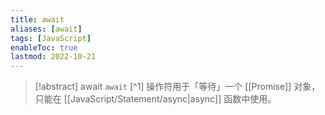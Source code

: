 ```yaml
---
title: await
aliases: [await]
tags: [JavaScript]
enableToc: true
lastmod: 2022-10-21
---
```


> [!abstract] await
> `await` [^1] 操作符用于「等待」一个 [[Promise]] 对象，只能在 [[JavaScript/Statement/async|async]] 函数中使用。
